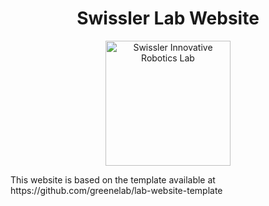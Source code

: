 <h1 align="center">Swissler Lab Website</h1>
<p align="center">
<img height="200" src="https://raw.githubusercontent.com/greenelab/lab-website-template/main/favicons/share-thumbnail.jpg?raw=true" alt="Swissler Innovative Robotics Lab">
</p>
This website is based on the template available at https://github.com/greenelab/lab-website-template

